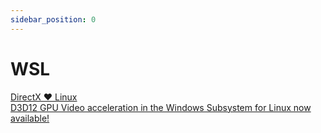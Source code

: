 ```yaml
---
sidebar_position: 0
---
```


# WSL

[DirectX ❤ Linux](https://devblogs.microsoft.com/directx/directx-heart-linux/)  
[D3D12 GPU Video acceleration in the Windows Subsystem for Linux now available!](https://devblogs.microsoft.com/commandline/d3d12-gpu-video-acceleration-in-the-windows-subsystem-for-linux-now-available/)  
